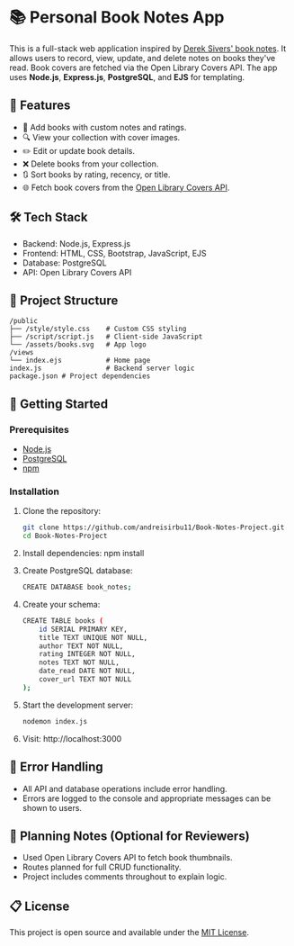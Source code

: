 # 📚 Personal Book Notes App

This is a full-stack web application inspired by [Derek Sivers' book notes](https://sive.rs/book). It allows users to record, view, update, and delete notes on books they've read. Book covers are fetched via the Open Library Covers API. The app uses **Node.js**, **Express.js**, **PostgreSQL**, and **EJS** for templating.

## 🌟 Features

- 📘 Add books with custom notes and ratings.
- 🔍 View your collection with cover images.
- ✏️ Edit or update book details.
- ❌ Delete books from your collection.
- 🔃 Sort books by rating, recency, or title.
- 🌐 Fetch book covers from the [Open Library Covers API](https://openlibrary.org/dev/docs/api/covers).

## 🛠 Tech Stack

- Backend: Node.js, Express.js
- Frontend: HTML, CSS, Bootstrap, JavaScript, EJS
- Database: PostgreSQL
- API: Open Library Covers API

## 📁 Project Structure

```
/public
├── /style/style.css    # Custom CSS styling
├── /script/script.js   # Client-side JavaScript
└── /assets/books.svg   # App logo
/views
└── index.ejs           # Home page
index.js                # Backend server logic
package.json # Project dependencies
```

## 🚀 Getting Started

### Prerequisites

- [Node.js](https://nodejs.org/)
- [PostgreSQL](https://www.postgresql.org/)
- [npm](https://www.npmjs.com/)

### Installation

1. Clone the repository:
   ```bash
   git clone https://github.com/andreisirbu11/Book-Notes-Project.git
   cd Book-Notes-Project

2. Install dependencies:
    npm install

3. Create PostgreSQL database:
    ```bash
    CREATE DATABASE book_notes;

4. Create your schema: 
    ```bash
    CREATE TABLE books (
        id SERIAL PRIMARY KEY,
        title TEXT UNIQUE NOT NULL,
        author TEXT NOT NULL,
        rating INTEGER NOT NULL,
        notes TEXT NOT NULL,
        date_read DATE NOT NULL,
        cover_url TEXT NOT NULL
    );

5. Start the development server:
    ```bash
    nodemon index.js

6. Visit:
    http://localhost:3000

## 🐞 Error Handling
- All API and database operations include error handling.
- Errors are logged to the console and appropriate messages can be shown to users.

## 🧠 Planning Notes (Optional for Reviewers)
- Used Open Library Covers API to fetch book thumbnails.
- Routes planned for full CRUD functionality.
- Project includes comments throughout to explain logic.

## 📋 License
This project is open source and available under the [MIT License](LICENSE).